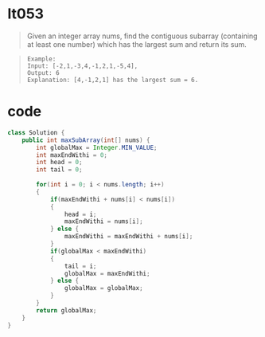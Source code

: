 # lt053

>Given an integer array nums, find the contiguous subarray (containing at least one number) which has the largest sum and return its sum.

>     Example:
>     Input: [-2,1,-3,4,-1,2,1,-5,4],
>     Output: 6
>     Explanation: [4,-1,2,1] has the largest sum = 6.

# code
```Java
class Solution {
    public int maxSubArray(int[] nums) {
        int globalMax = Integer.MIN_VALUE;
        int maxEndWithi = 0;
        int head = 0;
        int tail = 0;
        
        for(int i = 0; i < nums.length; i++) 
        {
            if(maxEndWithi + nums[i] < nums[i])
            {
                head = i;
                maxEndWithi = nums[i];
            } else {
                maxEndWithi = maxEndWithi + nums[i];
            }
            if(globalMax < maxEndWithi) 
            {
                tail = i;
                globalMax = maxEndWithi;
            } else {
                globalMax = globalMax;  
            }
        }
        return globalMax;
    }
}
```
